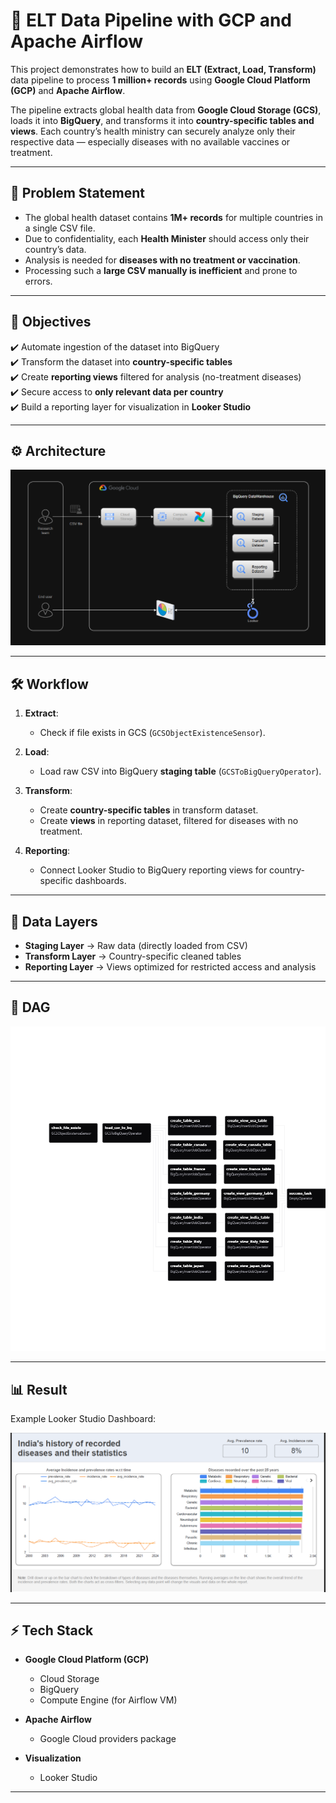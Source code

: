 # 🚀 ELT Data Pipeline with GCP and Apache Airflow

This project demonstrates how to build an **ELT (Extract, Load, Transform)** data pipeline to process **1 million+ records** using **Google Cloud Platform (GCP)** and **Apache Airflow**.  

The pipeline extracts global health data from **Google Cloud Storage (GCS)**, loads it into **BigQuery**, and transforms it into **country-specific tables and views**. Each country’s health ministry can securely analyze only their respective data — especially diseases with no available vaccines or treatment.

---

## 📌 Problem Statement

- The global health dataset contains **1M+ records** for multiple countries in a single CSV file.
- Due to confidentiality, each **Health Minister** should access only their country’s data.
- Analysis is needed for **diseases with no treatment or vaccination**.
- Processing such a **large CSV manually is inefficient** and prone to errors.

---

## 🎯 Objectives

✔️ Automate ingestion of the dataset into BigQuery  
✔️ Transform the dataset into **country-specific tables**  
✔️ Create **reporting views** filtered for analysis (no-treatment diseases)  
✔️ Secure access to **only relevant data per country**  
✔️ Build a reporting layer for visualization in **Looker Studio**

---

## ⚙️ Architecture

![Architecture](assets/ELT_Architecture.png)

---

## 🛠️ Workflow

1. **Extract**:  
   - Check if file exists in GCS (`GCSObjectExistenceSensor`).

2. **Load**:  
   - Load raw CSV into BigQuery **staging table** (`GCSToBigQueryOperator`).

3. **Transform**:  
   - Create **country-specific tables** in transform dataset.  
   - Create **views** in reporting dataset, filtered for diseases with no treatment.

4. **Reporting**:  
   - Connect Looker Studio to BigQuery reporting views for country-specific dashboards.

---

## 📂 Data Layers

- **Staging Layer** → Raw data (directly loaded from CSV)  
- **Transform Layer** → Country-specific cleaned tables  
- **Reporting Layer** → Views optimized for restricted access and analysis  

---

## 📜 DAG

![DAG Graph](assets/workflow_graph.png)

---

## 📊 Result

Example Looker Studio Dashboard:

![Looker Report](assets/Sample_Looker_Report.png)

---

## ⚡ Tech Stack

- **Google Cloud Platform (GCP)**
  - Cloud Storage  
  - BigQuery  
  - Compute Engine (for Airflow VM)  

- **Apache Airflow**
  - Google Cloud providers package  

- **Visualization**
  - Looker Studio  

---
